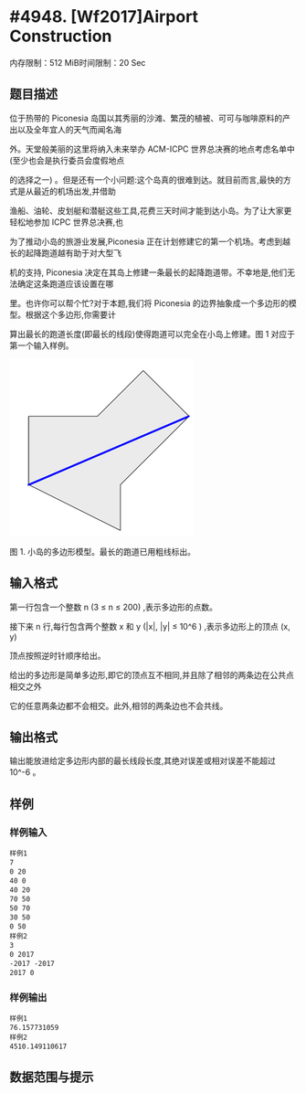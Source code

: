 # #4948. [Wf2017]Airport Construction

内存限制：512 MiB时间限制：20 Sec

## 题目描述

位于热带的 Piconesia 岛国以其秀丽的沙滩、繁茂的植被、可可与咖啡原料的产出以及全年宜人的天气而闻名海

外。天堂般美丽的这里将纳入未来举办 ACM-ICPC 世界总决赛的地点考虑名单中(至少也会是执行委员会度假地点

的选择之一) 。但是还有一个小问题:这个岛真的很难到达。就目前而言,最快的方式是从最近的机场出发,并借助

渔船、油轮、皮划艇和潜艇这些工具,花费三天时间才能到达小岛。为了让大家更轻松地参加 ICPC 世界总决赛,也

为了推动小岛的旅游业发展,Piconesia 正在计划修建它的第一个机场。考虑到越长的起降跑道越有助于对大型飞

机的支持, Piconesia 决定在其岛上修建一条最长的起降跑道带。不幸地是,他们无法确定这条跑道应该设置在哪

里。也许你可以帮个忙?对于本题,我们将 Piconesia 的边界抽象成一个多边形的模型。根据这个多边形,你需要计

算出最长的跑道长度(即最长的线段)使得跑道可以完全在小岛上修建。图 1 对应于第一个输入样例。

![](upload/201708/11.png)

图 1. 小岛的多边形模型。最长的跑道已用粗线标出。

## 输入格式

第一行包含一个整数 n (3 &le; n &le; 200) ,表示多边形的点数。

接下来 n 行,每行包含两个整数 x 和 y (|x|, |y| &le; 10^6 ) ,表示多边形上的顶点 (x, y) 

顶点按照逆时针顺序给出。

给出的多边形是简单多边形,即它的顶点互不相同,并且除了相邻的两条边在公共点相交之外

它的任意两条边都不会相交。此外,相邻的两条边也不会共线。

## 输出格式

 输出能放进给定多边形内部的最长线段长度,其绝对误差或相对误差不能超过 10^-6 。

## 样例

### 样例输入

    
    样例1
    7
    0 20
    40 0
    40 20
    70 50
    50 70
    30 50
    0 50
    样例2
    3
    0 2017
    -2017 -2017
    2017 0
    

### 样例输出

    
    样例1
    76.157731059
    样例2
    4510.149110617
    

## 数据范围与提示
